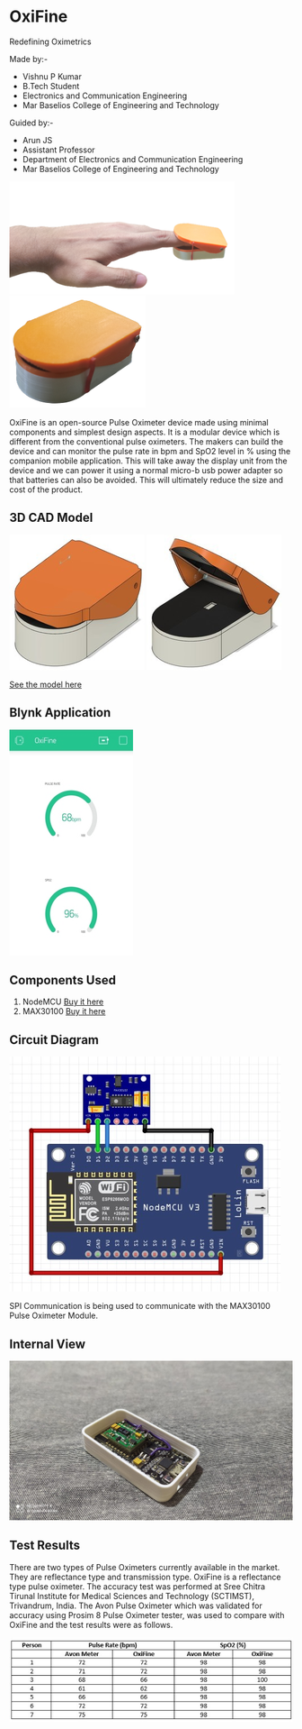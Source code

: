 # OxiFine
Redefining Oximetrics

Made by:-
- Vishnu P Kumar
- B.Tech Student
- Electronics and Communication Engineering
- Mar Baselios College of Engineering and Technology

Guided by:-
- Arun JS
- Assistant Professor
- Department of Electronics and Communication Engineering
- Mar Baselios College of Engineering and Technology

![](Images/hand.png) ![](Images/product.png) 

OxiFine is an open-source Pulse Oximeter device made using minimal components and simplest design aspects. It is a modular device which is different from the conventional pulse oximeters. The makers can build the device and can monitor the pulse rate in bpm and SpO2 level in % using the companion mobile application. This will take away the display unit from the device and we can power it using a normal micro-b usb power adapter so that batteries can also be avoided. This will ultimately reduce the size and cost of the product.

## 3D CAD Model

![](Images/v2_1.jpg) ![](Images/v2_2.jpg)

[See the model here ](https://a360.co/3g6MCbJ)

## Blynk Application

![](Images/app.jpg)

## Components Used

1. NodeMCU [Buy it here](https://www.amazon.com/HiLetgo-Internet-Development-Wireless-Micropython/dp/B081CSJV2V/ref=sr_1_3)
2. MAX30100 [Buy it here](https://www.amazon.com/DollaTek-MAX30100-Heart-Rate-Oximeter-Pulsesensor/dp/B07DK6PF2Y/ref=sr_1_2)

## Circuit Diagram

![](Images/circuit.jpg)

SPI Communication is being used to communicate with the MAX30100 Pulse Oximeter Module.

## Internal View

![](Images/internal.jpeg)

## Test Results
There are two types of Pulse Oximeters currently available in the market. They are reflectance type and transmission type. OxiFine is a reflectance type pulse oximeter. The accuracy test was performed at Sree Chitra Tirunal Institute for Medical Sciences and Technology (SCTIMST), Trivandrum, India.
The Avon Pulse Oximeter which was validated for accuracy using Prosim 8 Pulse Oximeter tester, was used to compare with OxiFine and the test results were as follows.

![](Images/result.jpg)
